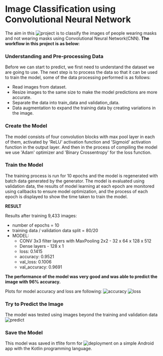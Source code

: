 # Image Classification using Convolutional Neural Network
The aim in this ![project](https://github.com/MuhamadSyarifFakhrezi/FaceMaskDetection/blob/master/image_classification_deployment.ipynb) is to classify the images of people wearing masks and not wearing masks using Convolutional Neural Network(CNN).
**The workflow in this project is as below:**
### Understanding and Pre-processing Data
Before we can start to predict, we first need to understand the dataset we are going to use. The next step is to process the data so that it can be used to train the model, some of the data processing performed is as follows:
- Read images from dataset.
- Resize images to the same size to make the model predictions are more accurate.
- Separate the data into train_data and validation_data.
- Data augmentation to expand the training data by creating variations in the image.

### Create the Model
The model consists of four convolution blocks with max pool layer in each of them, activated by 'ReLU' activation function and 'Sigmoid' activation function in the output layer.
And then in the process of compiling the model we use 'Adam' optimizer and 'Binary Crossentropy' for the loss function.

### Train the Model
The training process is run for 10 epochs and the model is regenerated with batch data generated by the generator. The model is evaluated using validation data, the results of model learning at each epoch are monitored using callbacks to ensure model optimization, and the process of each epoch is displayed to show the time taken to train the model.

**RESULT**

Results after training 9,433 images:
* number of epochs = 10
* training data / validation data split = 80/20
* MODEL:
    - CONV 3x3 filter layers with MaxPooling 2x2 - 32 x 64 x 128 x 512
    - Dense layers - 128 x 1
    - loss: 0.1415
    - accuracy: 0.9521
    - val_loss: 0.1006
    - val_accuracy: 0.9691

**The performance of the model was very good and was able to predict the image with 96% accuracy.**

Plots for model accuracy and loss are following:
![accuracy](https://github.com/user-attachments/assets/39f78b3b-8bdc-498f-9db3-419d47ee2dd4)
![loss](https://github.com/user-attachments/assets/d3a89b0c-2edd-49ea-9d48-cc2b9a293732)

### Try to Predict the Image
The model was tested using images beyond the training and validation data
![predict](https://github.com/user-attachments/assets/35678e9e-b4a0-41c3-a664-23059385d546)

### Save the Model
This model was saved in tflite form for ![deployment](https://github.com/MuhamadSyarifFakhrezi/FaceMaskDetection/tree/master/deploy) on a simple Android app with the Kotlin programming language.
